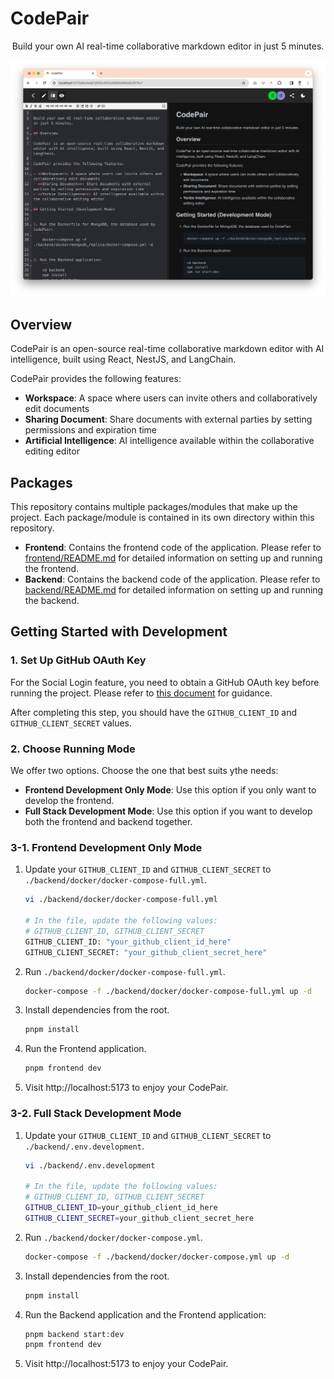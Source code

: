 # CodePair

<p align="center">
Build your own AI real-time collaborative markdown editor in just 5 minutes.
</p>

<img width="1392" alt="스크린샷 2024-02-02 오후 4 35 29" src="./docs/images/demo.png">

## Overview

CodePair is an open-source real-time collaborative markdown editor with AI intelligence, built using React, NestJS, and LangChain.

CodePair provides the following features:

- **Workspace**: A space where users can invite others and collaboratively edit documents
- **Sharing Document**: Share documents with external parties by setting permissions and expiration time
- **Artificial Intelligence**: AI intelligence available within the collaborative editing editor

## Packages

This repository contains multiple packages/modules that make up the project. Each package/module is contained in its own directory within this repository.

- **Frontend**: Contains the frontend code of the application. Please refer to [frontend/README.md](frontend/README.md) for detailed information on setting up and running the frontend.
- **Backend**: Contains the backend code of the application. Please refer to [backend/README.md](backend/README.md) for detailed information on setting up and running the backend.

## Getting Started with Development

### 1. Set Up GitHub OAuth Key

For the Social Login feature, you need to obtain a GitHub OAuth key before running the project. Please refer to [this document](./docs/1_Set_Up_GitHub_OAuth_Key.md) for guidance.

After completing this step, you should have the `GITHUB_CLIENT_ID` and `GITHUB_CLIENT_SECRET` values.

### 2. Choose Running Mode

We offer two options. Choose the one that best suits ythe needs:

- **Frontend Development Only Mode**: Use this option if you only want to develop the frontend.
- **Full Stack Development Mode**: Use this option if you want to develop both the frontend and backend together.

### 3-1. Frontend Development Only Mode

1. Update your `GITHUB_CLIENT_ID` and `GITHUB_CLIENT_SECRET` to `./backend/docker/docker-compose-full.yml`.

   ```bash
   vi ./backend/docker/docker-compose-full.yml

   # In the file, update the following values:
   # GITHUB_CLIENT_ID, GITHUB_CLIENT_SECRET
   GITHUB_CLIENT_ID: "your_github_client_id_here"
   GITHUB_CLIENT_SECRET: "your_github_client_secret_here"
   ```

2. Run `./backend/docker/docker-compose-full.yml`.

   ```bash
   docker-compose -f ./backend/docker/docker-compose-full.yml up -d
   ```

3. Install dependencies from the root.

   ```bash
   pnpm install
   ```

4. Run the Frontend application.

   ```bash
   pnpm frontend dev
   ```

5. Visit http://localhost:5173 to enjoy your CodePair.

### 3-2. Full Stack Development Mode

1. Update your `GITHUB_CLIENT_ID` and `GITHUB_CLIENT_SECRET` to `./backend/.env.development`.

   ```bash
   vi ./backend/.env.development

   # In the file, update the following values:
   # GITHUB_CLIENT_ID, GITHUB_CLIENT_SECRET
   GITHUB_CLIENT_ID=your_github_client_id_here
   GITHUB_CLIENT_SECRET=your_github_client_secret_here
   ```

2. Run `./backend/docker/docker-compose.yml`.

   ```bash
   docker-compose -f ./backend/docker/docker-compose.yml up -d
   ```

3. Install dependencies from the root.

   ```bash
   pnpm install
   ```

4. Run the Backend application and the Frontend application:

   ```bash
   pnpm backend start:dev
   pnpm frontend dev
   ```

5. Visit http://localhost:5173 to enjoy your CodePair.

